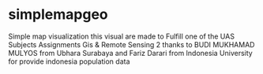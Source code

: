 # simplemapgeo
Simple map visualization
this visual are made  to Fulfill one of the UAS Subjects Assignments Gis & Remote Sensing 2
thanks to BUDI MUKHAMAD MULYOS from Ubhara Surabaya and Fariz Darari from Indonesia University for provide indonesia population data
